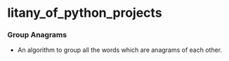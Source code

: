 # litany_of_python_projects

### Group Anagrams 
- An algorithm to group all the words which are anagrams of each other.

